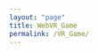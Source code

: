 ```yaml
---
layout: "page"
title: WebVR_Game
permalink: /VR_Game/
---
```



<html>
  <head>
    <script src="https://aframe.io/releases/0.8.0/aframe.min.js"></script>
    <script src="https://unpkg.com/aframe-physics-system@1.4.0/dist/aframe-physics-system.min.js"></script>
  </head>
  <body>
    <a-scene physics>
      <a-box position="-1 4 -3" rotation="0 45 0" color="#4CC3D9" dynamic-body></a-box>
      <a-sphere position="0 4 -5" radius="1.25" color="#EF2D5E" dynamic-body></a-sphere>
      <a-cylinder position="1 4 -3" radius="0.5" height="1.5" color="#FFC65D" dynamic-body></a-cylinder>
      <a-plane position="0 0 -4" rotation="-90 0 0" width="4" height="4" color="#7BC8A4" static-body></a-plane>
      <a-sky color="#ECECEC"></a-sky>
    </a-scene>
  </body>
</html>
